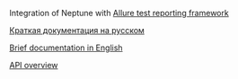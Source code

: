 Integration of Neptune with [Allure test reporting framework](https://docs.qameta.io/allure/)

[Краткая документация на русском](./doc/rus/README.MD)

[Brief documentation in English](./doc/eng/README.MD)

[API overview](https://tinkoffcreditsystems.github.io/neptune/allure.integration/index.html)